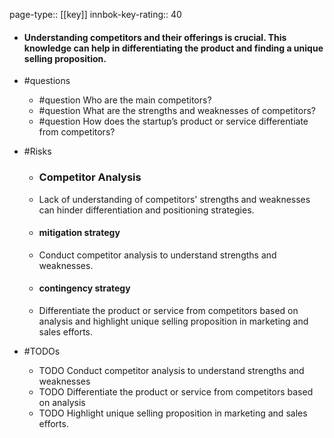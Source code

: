 page-type:: [[key]]
innbok-key-rating:: 40
- #### Understanding competitors and their offerings is crucial. This knowledge can help in differentiating the product and finding a unique selling proposition.
- #questions
  - #question Who are the main competitors?
  - #question What are the strengths and weaknesses of competitors?
  - #question How does the startup’s product or service differentiate from competitors?
- #Risks

  - ### Competitor Analysis
  - Lack of understanding of competitors' strengths and weaknesses can hinder differentiation and positioning strategies.
  - #### mitigation strategy
  - Conduct competitor analysis to understand strengths and weaknesses.
  - #### contingency strategy
  - Differentiate the product or service from competitors based on analysis and highlight unique selling proposition in marketing and sales efforts.
- #TODOs
  - TODO Conduct competitor analysis to understand strengths and weaknesses
  - TODO  Differentiate the product or service from competitors based on analysis
  - TODO  Highlight unique selling proposition in marketing and sales efforts.




